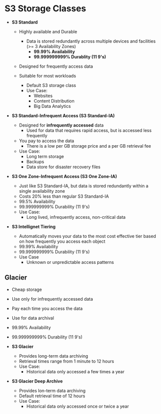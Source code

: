 # S3 Storage Classes

- **S3 Standard**
    - Highly available and Durable
        - Data is stored redundantly across multiple devices and facilities (>= 3 Availability Zones)
            - **99.99% Availability**
            - **99.999999999% Durablity (11 9's)**

    - Designed for frequently access data
    - Suitable for most workloads
        - Default S3 storage class
        - Use Case:
            - Websites
            - Content Distribution
            - Big Data Analytics


- **S3 Standard-Infrequent Access (S3 Standard-IA)**
    - Designed for **infrequently accessed** data
        - Used for data that requires rapid access, but is accessed less frequently
    - You pay to access the data
        - There is a low per GB storage price and a per GB retrieval fee
    - Use Case:
        - Long term storage
        - Backups
        - Data store for disaster recovery files


- **S3 One Zone-Infrequent Access (S3 One Zone-IA)**
    - Just like S3 Standard-IA, but data is stored redundantly within a single availability zone
    - Costs 20% less than regular S3 Standard-IA
    - 99.5% Availability
    - 99.999999999% Durability (11 9's)
    - Use Case:
        - Long lived, infrequently access, non-critical data

- **S3 Intellignet Tiering**
    - Automatically moves your data to the most cost effective tier based on how frequently you access each object
    - 99.99% Availability
    - 99.999999999% Durability (11 9's)
    - Use Case
        - Unknown or unpredictable access patterns

## Glacier
- Cheap storage
- Use only for infrequently accessed data
- Pay each time you access the data
- Use for data archival
- 99.99% Availability
- 99.999999999% Durability (11 9's)

- **S3 Glacier**
    - Provides long-term data archiving
    - Retrieval times range from 1 minute to 12 hours
    - Use Case:
        - Historical data only accessed a few times a year

- **S3 Glacier Deep Archive**
    - Provides lon-term data archiving
    - Default retrieval time of 12 hours
    - Use Case:
        - Historical data only accessed once or twice a year